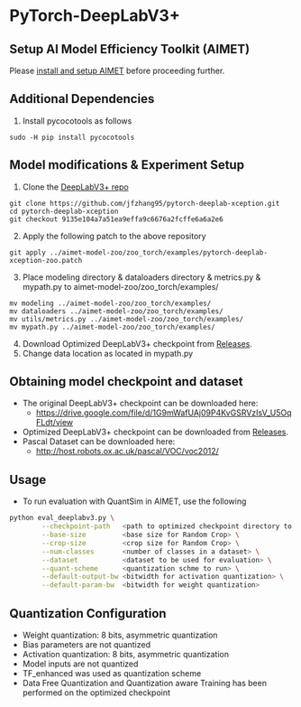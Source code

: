 # PyTorch-DeepLabV3+

## Setup AI Model Efficiency Toolkit (AIMET)
Please [install and setup AIMET](../../README.md#install-aimet) before proceeding further.

## Additional Dependencies
1. Install pycocotools as follows
```
sudo -H pip install pycocotools
```

## Model modifications & Experiment Setup
1. Clone the [DeepLabV3+ repo](https://github.com/jfzhang95/pytorch-deeplab-xception)
```
git clone https://github.com/jfzhang95/pytorch-deeplab-xception.git
cd pytorch-deeplab-xception
git checkout 9135e104a7a51ea9effa9c6676a2fcffe6a6a2e6
```
2. Apply the following patch to the above repository
```
git apply ../aimet-model-zoo/zoo_torch/examples/pytorch-deeplab-xception-zoo.patch
```
3. Place modeling directory & dataloaders directory & metrics.py & mypath.py to aimet-model-zoo/zoo_torch/examples/
```
mv modeling ../aimet-model-zoo/zoo_torch/examples/
mv dataloaders ../aimet-model-zoo/zoo_torch/examples/
mv utils/metrics.py ../aimet-model-zoo/zoo_torch/examples/
mv mypath.py ../aimet-model-zoo/zoo_torch/examples/
```
4. Download Optimized DeepLabV3+ checkpoint from [Releases](/../../releases).
5. Change data location as located in mypath.py

## Obtaining model checkpoint and dataset

- The original DeepLabV3+ checkpoint can be downloaded here:
  - https://drive.google.com/file/d/1G9mWafUAj09P4KvGSRVzIsV_U5OqFLdt/view
- Optimized DeepLabV3+ checkpoint can be downloaded from  [Releases](/../../releases).
- Pascal Dataset can be downloaded here:
  - http://host.robots.ox.ac.uk/pascal/VOC/voc2012/

## Usage

- To run evaluation with QuantSim in AIMET, use the following
```bash
python eval_deeplabv3.py \
        --checkpoint-path   <path to optimized checkpoint directory to load from> \
        --base-size         <base size for Random Crop> \
        --crop-size         <crop size for Random Crop> \
        --num-classes       <number of classes in a dataset> \
        --dataset           <dataset to be used for evaluation> \
        --quant-scheme      <quantization schme to run> \
        --default-output-bw <bitwidth for activation quantization> \
        --default-param-bw  <bitwidth for weight quantization>     		
```

## Quantization Configuration
- Weight quantization: 8 bits, asymmetric quantization
- Bias parameters are not quantized
- Activation quantization: 8 bits, asymmetric quantization
- Model inputs are not quantized
- TF_enhanced was used as quantization scheme
- Data Free Quantization and Quantization aware Training has been performed on the optimized checkpoint
